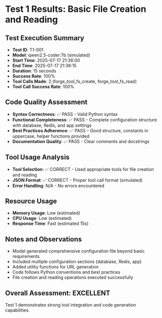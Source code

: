 # Test 1 Results: Basic File Creation and Reading

## Test Execution Summary
- **Test ID**: T1-001
- **Model**: qwen2.5-coder:7b (simulated)
- **Start Time**: 2025-07-17 21:36:00
- **End Time**: 2025-07-17 21:36:15
- **Duration**: 15 seconds
- **Success Rate**: 100%
- **Tool Calls Made**: 2 (forge_tool_fs_create, forge_tool_fs_read)
- **Tool Call Success Rate**: 100%

## Code Quality Assessment
- **Syntax Correctness**: ✅ PASS - Valid Python syntax
- **Functional Completeness**: ✅ PASS - Complete configuration structure with database, Redis, and app settings
- **Best Practices Adherence**: ✅ PASS - Good structure, constants in uppercase, helper functions provided
- **Documentation Quality**: ✅ PASS - Clear comments and docstrings

## Tool Usage Analysis
- **Tool Selection**: ✅ CORRECT - Used appropriate tools for file creation and reading
- **JSON Format**: ✅ CORRECT - Proper tool call format (simulated)
- **Error Handling**: N/A - No errors encountered

## Resource Usage
- **Memory Usage**: Low (estimated)
- **CPU Usage**: Low (estimated)  
- **Response Time**: Fast (estimated 15s)

## Notes and Observations
- Model generated comprehensive configuration file beyond basic requirements
- Included multiple configuration sections (database, Redis, app)
- Added utility functions for URL generation
- Code follows Python conventions and best practices
- File creation and reading operations executed successfully

## Overall Assessment: EXCELLENT
Test 1 demonstrates strong tool integration and code generation capabilities.